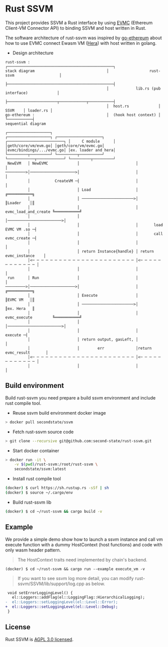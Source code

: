 # Rust SSVM

This project provides SSVM a Rust interface by using [EVMC](https://github.com/ethereum/evmc) (Ethereum Client-VM Connector API) to binding SSVM and host written in Rust.

The software architecture of rust-ssvm was inspired by [go-ethereum](https://github.com/ethereum/go-ethereum) about how to use EVMC connect Ewasm VM ([Hera](https://github.com/ewasm/hera)) with host written in golang.


- Design architecture
```
rust-ssvm :                                  ┌───────────────────────────────────────────────┐
stack diagram                                │                  rust-ssvm                    │
                                             ├───────────────────────────────────────────────┤
                                             │            lib.rs (pub interface)             │
                                             ├──────────────────────┬────────────┬───────────┤
                                             │  host.rs             │    SSVM    │ loader.rs │
go-ethereum :                                │  (hook host context) │            └───────────┤
sequential diagram
                                                                         ┌───────────────────┐
┌───────────────────┐ ┌────────────────────┐ ┌─────────────────────────┐ │     C module      │
│geth/core/vm/evm.go│ │geth/core/vm/evmc.go│ │evmc/bindings/.../evmc.go│ │ex. loader and hera│
└─────────┬─────────┘ └─────────┬──────────┘ └────────────┬────────────┘ └─────────┬─────────┘
 NewEVM   │ NewEVMC             │                         │                        │
─────────>│────────────────────>│                         │                        │
          │           CreateVM ─┤                         │                        │
          │                     │ Load                    │                      ╔═══════════╗
          │                     │ ───────────────────────>│                      ║Loader    ░║
          │                     │                         │ evmc_load_and_create ╚═══════════╝
          │                     │                         │────────────────────────>│
          │                     │                         │       load EVMC VM .so ─┤
          │                     │                         │       call evmc_create ─┤
          │                     │                         │                         │
          │                     │ return Instance{handle} │ return evmc_instance    │
          │<─ ─ ─ ─ ─ ─ ─ ─ ─ ─ ─ ─ ─ ─ ─ ─ ─ ─ ─ ─ ─ ─ ─ │<─ ─ ─ ─ ─ ─ ─ ─ ─ ─ ─ ─ │
          │                     │                         │                         │
 run      │ Run                 │                         │                         │
─────────>│────────────────────>│                         │                      ╔═══════════╗
          │                     │ Execute                 │                      ║EVMC VM   ░║
          │                     │ ───────────────────────>│                      ║ex. Hera   ║
          │                     │                         │ evmc_execute         ╚═══════════╝
          │                     │                         │────────────────────────>│
          │                     │                         │                execute ─┤
          │                     │ return output, gasLeft, │                         │
          │                     │        err              │return evmc_result       │
          │<─ ─ ─ ─ ─ ─ ─ ─ ─ ─ ─ ─ ─ ─ ─ ─ ─ ─ ─ ─ ─ ─ ─ │<─ ─ ─ ─ ─ ─ ─ ─ ─ ─ ─ ─ │
          │                     │                         │                         │
```

## Build environment

Build rust-ssvm you need prepare a build ssvm environment and include rust compile tool.

- Reuse ssvm build environment docker image
```bash
> docker pull secondstate/ssvm
```

- Fetch rust-ssvm source code
```bash
> git clone --recursive git@github.com:second-state/rust-ssvm.git
```

- Start docker container
```bash
> docker run -it \
    -v $(pwd)/rust-ssvm:/root/rust-ssvm \
    secondstate/ssvm:latest
```

- Install rust compile tool
```bash
(docker) $ curl https://sh.rustup.rs -sSf | sh
(docker) $ source ~/.cargo/env
```

- Build rust-ssvm lib
```bash
(docker) $ cd ~/rust-ssvm && cargo build -v
```

## Example
We provide a simple demo show how to launch a ssvm instance and call vm execute function with a dummy HostContext (host functions) and code with only wasm header pattern.
> The HostContext traits need implemented by chain's backend.

```shell
(docker) $ cd ~/rust-ssvm && cargo run --example execute_vm -v
```

> If you want to see ssvm log more detail, you can modify rust-ssvm/SSVM/lib/support/log.cpp as below.
```diff
 void setErrorLoggingLevel() {
   el::Loggers::addFlag(el::LoggingFlag::HierarchicalLogging);
-  el::Loggers::setLoggingLevel(el::Level::Error);
+  el::Loggers::setLoggingLevel(el::Level::Debug);
 }
```

## License
Rust SSVM is [AGPL 3.0 licensed](LICENSE).
